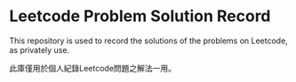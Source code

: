 # Leetcode Problem Solution Record
This repository is used to record the solutions of the problems on Leetcode, as privately use.

此庫僅用於個人紀錄Leetcode問題之解法一用。
